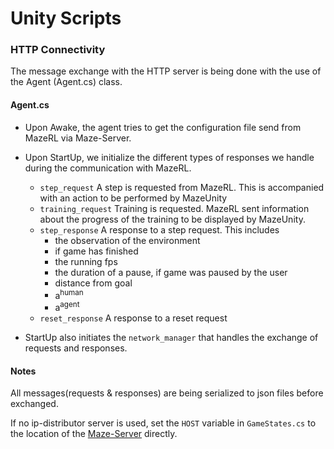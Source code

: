 # Unity Scripts

### HTTP Connectivity

The message exchange with the HTTP server is being done with the use of the Agent (Agent.cs) class.

#### Agent.cs

* Upon Awake, the agent tries to get the configuration file send from MazeRL via Maze-Server.
* Upon StartUp, we initialize the different types of responses we handle during the communication with MazeRL.
    * `step_request` A step is requested from MazeRL. This is accompanied with an action to be performed by MazeUnity 
    * `training_request` Training is requested. MazeRL sent information about the progress of the training to be displayed by MazeUnity.
    * `step_response` A response to a step request. This includes
      * the observation of the environment
      * if game has finished
      * the running fps
      * the duration of a pause, if game was paused by the user
      * distance from goal
      * a<sup>human<sup/>
      * a<sup>agent<sup/>
    * `reset_response` A response to a reset request
    
* StartUp also initiates the `network_manager` that handles the exchange of requests and responses.
  
#### Notes
All messages(requests & responses) are being serialized to json files before exchanged.

If no ip-distributor server is used, set the `HOST` variable in `GameStates.cs` to the location of the [Maze-Server](https://github.com/panos-stavrianos/maze_server) directly.